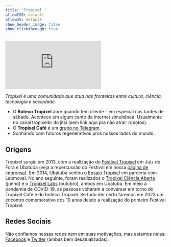 ```yaml
---
title: 'Tropixel '
allowCSS: default
allowJS: default
show_header_image: false
show_clickthrough: true
---
```


![Tropixel Banner](https://wiki.ubatuba.cc/lib/exe/fetch.php?media=tropixel:banner.jpg)

*Tropixel é uma comunidade que atua nas fronteiras entre cultura, ciência, tecnologia e sociedade.*

- O **Boteco Tropixel** abre quando tem cliente - em especial nas tardes de sábado. Acontece em algum canto da internet simultânea. Usualmente no canal tropixelbr do jitsi (sem link aqui pra não atrair robotos).
- O **Tropixel Café** é um [grupo no Telegram](https://t.me/joinchat/AEzTMlIS-eD3W_fs9Ta65A).
- Sonhando com futuros regenerativos pros nossos lados do mundo.

## Origens

Tropixel surgiu em 2013, com a realização do [Festival Tropixel](../13-festival) em Juiz de Fora e Ubatuba (veja a repercussão do Festival em nossa [página de imprensa](../13-festival/imprensa)). Em 2014, Ubatuba sediou o [Ensaio Tropixel](../14-ensaio) em parceria com Labmovel. No ano seguinte, foram realizados o [Tropixel Ciência Aberta](../15-ciencia-aberta) (junho) e o [Tropixel Labs](../15-labs) (outubro), ambos em Ubatuba. Em meio à pandemia de COVID-19, as pessoas voltaram a conversar em torno do Tropixel Café e do boteco Tropixel. Se tudo der certo faremos em 2023 um encontro comemorativo dos 10 anos desde a realização do primeiro Festival Tropixel.

## Redes Sociais

Não confiamos nessas redes nem em suas motivações, mas estamos nelas: [Facebook](https://facebook.com/tropixelorg) e [Twitter](https://twitter.com/tropixel_org) (ambas bem desatualizadas).
